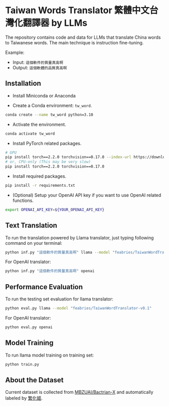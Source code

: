 # Taiwan Words Translator 繁體中文台灣化翻譯器 by LLMs

The repository contains code and data for LLMs that translate China words to Taiwanese words. The main technique is instruction fine-tuning.

Example:
- Input: `這個軟件的質量真高啊`
- Output: `這個軟體的品質真高啊`

## Installation

* Install Miniconda or Anaconda

* Create a Conda environment: `tw_word`.
```bash
conda create --name tw_word python=3.10
```

* Activate the environment.
```bash
conda activate tw_word
```

* Install PyTorch related packages.
```bash
# GPU
pip install torch==2.2.0 torchvision==0.17.0 --index-url https://download.pytorch.org/whl/cu118
# or, CPU-only (This may be very slow)
pip install torch==2.2.0 torchvision==0.17.0
```

* Install required packages.
```bash
pip install -r requirements.txt
```

* (Optional) Setup your OpenAI API key if you want to use OpenAI related functions.

```bash
export OPENAI_API_KEY=${YOUR_OPENAI_API_KEY}
```

## Text Translation

To run the translation powered by Llama translator, just typing following command on your terminal:
```bash
python inf.py "這個軟件的質量真高啊" llama --model "feabries/TaiwanWordTranslator-v0.1"
```

For OpenAI translator:
```bash
python inf.py "這個軟件的質量真高啊" openai
```

## Performance Evaluation

To run the testing set evaluation for llama translator:
```bash
python eval.py llama --model "feabries/TaiwanWordTranslator-v0.1"
```

For OpenAI translator:
```bash
python eval.py openai
```

## Model Training

To run llama model training on training set:
```bash
python train.py
```

## About the Dataset

Current dataset is collected from [MBZUAI/Bactrian-X](https://huggingface.co/datasets/MBZUAI/Bactrian-X) and automatically labeled by [繁化姬](https://zhconvert.org).
